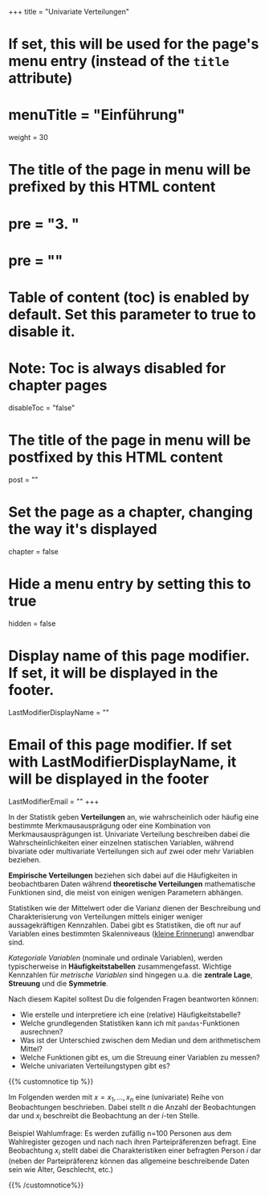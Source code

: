 +++
title = "Univariate Verteilungen"
# If set, this will be used for the page's menu entry (instead of the `title` attribute)
# menuTitle = "Einführung"
weight = 30
# The title of the page in menu will be prefixed by this HTML content
# pre = "<b>3. </b>"
# pre = "<i class='fab fa-github'></i>"
# Table of content (toc) is enabled by default. Set this parameter to true to disable it.
# Note: Toc is always disabled for chapter pages
disableToc = "false"

# The title of the page in menu will be postfixed by this HTML content
post = ""
# Set the page as a chapter, changing the way it's displayed
chapter = false
# Hide a menu entry by setting this to true
hidden = false
# Display name of this page modifier. If set, it will be displayed in the footer.
LastModifierDisplayName = ""
# Email of this page modifier. If set with LastModifierDisplayName, it will be displayed in the footer
LastModifierEmail = ""
+++

In der Statistik geben **Verteilungen** an, wie wahrscheinlich oder häufig eine bestimmte Merkmausausprägung oder eine Kombination von Merkmausausprägungen ist. Univariate Verteilung beschreiben dabei die Wahrscheinlichkeiten einer einzelnen statischen Variablen, während bivariate oder multivariate Verteilungen sich auf zwei oder mehr Variablen beziehen.

**Empirische Verteilungen** beziehen sich dabei auf die Häufigkeiten in beobachtbaren Daten während **theoretische Verteilungen** mathematische Funktionen sind, die meist von einigen wenigen Parametern abhängen.

<!--Beispielsweise kann die [Normalverteilung](https://de.wikipedia.org/wiki/Normalverteilung) über die beiden Parameter Erwartungswert (`loc`) und Varianz (`scale`) beschrieben werden. Zufällig generierte Zahlen aus dieser Verteilung kann man beispielsweise mit `numpy` erhalten:

{{% customnotice code %}}
```
import numpy as np

np.random.normal(loc=3, scale=3, size=10)
```
{{% /customnotice %}}


---
-->

Statistiken wie der Mittelwert oder die Varianz <!--oder der Modus--> dienen der Beschreibung und Charakterisierung von Verteilungen mittels einiger weniger aussagekräftigen Kennzahlen. Dabei gibt es Statistiken, die oft nur auf Variablen eines bestimmten Skalenniveaus ([kleine Erinnerung](/2020-2021-ZK_Data_Librarian_Modul_3/basics/basic_terms/)) anwendbar sind.


*Kategoriale Variablen* (nominale und ordinale Variablen),  werden typischerweise in **Häufigkeitstabellen** zusammengefasst. Wichtige Kennzahlen für *metrische Variablen* sind hingegen u.a. die **zentrale Lage**, **Streuung** und die **Symmetrie**. 

Nach diesem Kapitel solltest Du die folgenden Fragen beantworten können:

- Wie erstelle und interpretiere ich eine (relative) Häufigkeitstabelle?
- Welche grundlegenden Statistiken kann ich mit `pandas`-Funktionen ausrechnen?
- Was ist der Unterschied zwischen dem Median und dem arithmetischem Mittel?
- Welche Funktionen gibt es, um die Streuung einer Variablen zu messen?
- Welche univariaten Verteilungstypen gibt es?

{{% customnotice tip %}}

Im Folgenden werden mit $x = x_1, \dots, x_n$ eine (univariate) Reihe von Beobachtungen beschrieben. Dabei stellt $n$ die Anzahl der Beobachtungen dar und $x_i$ beschreibt die Beobachtung an der *i*-ten Stelle.

Beispiel Wahlumfrage: Es werden zufällig n=100 Personen aus dem Wahlregister gezogen und nach nach ihren Parteipräferenzen befragt. Eine Beobachtung $x_i$ stellt dabei die Charakteristiken einer befragten Person $i$ dar (neben der Parteipräferenz können das allgemeine beschreibende Daten sein wie Alter, Geschlecht, etc.)

{{% /customnotice%}}
